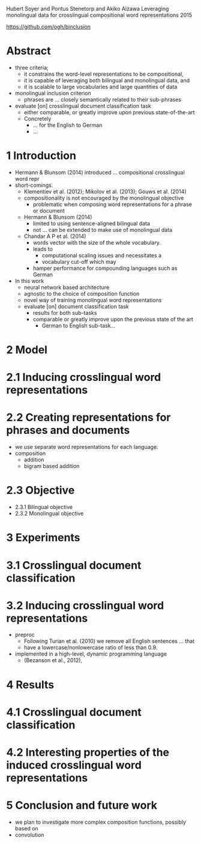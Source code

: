 Hubert Soyer and Pontus Stenetorp and Akiko Aizawa
Leveraging monolingual data for crosslingual compositional word representations
2015

https://github.com/ogh/binclusion

# Abstract

* three criteria;
  * it constrains the word-level representations to be compositional,
  * it is capable of leveraging both bilingual and monolingual data, and
  * it is scalable to large vocabularies and large quantities of data
* monolingual inclusion criterion
  * phrases are ... closely semantically related to their sub-phrases
* evaluate [on] crosslingual document classification task
  * either comparable, or greatly improve upon previous state-of-the-art
  * Concretely
    * ... for the English to German
    * ...

# 1 Introduction

* Hermann & Blunsom (2014) introduced ... compositional crosslingual word repr
* short-comings.
  * Klementiev et al. (2012); Mikolov et al. (2013); Gouws et al.  (2014)
  * compositionality is not encouraged by the monolingual objective
    * problematic when composing word representations for a phrase or document
  * Hermann & Blunsom (2014)
    * limited to using sentence-aligned bilingual data
    * not ... can be extended to make use of monolingual data
  * Chandar A P et al.  (2014)
    * words vector with the size of the whole vocabulary.
    * leads to
      * computational scaling issues and necessitates a
      * vocabulary cut-off which may
    * hamper performance for compounding languages such as German
* In this work
  * neural network based architecture
  * agnostic to the choice of composition function
  * novel way of training monolingual word representations
  * evaluate [on] document classification task
    * results for both sub-tasks
    * comparable or greatly improve upon the previous state of the art
      * German to English sub-task...

# 2 Model

# 2.1 Inducing crosslingual word representations

# 2.2 Creating representations for phrases and documents

* we use separate word representations for each language.
* composition
  * addition
  * bigram based addition

# 2.3 Objective

* 2.3.1 Bilingual objective
* 2.3.2 Monolingual objective

# 3 Experiments

# 3.1 Crosslingual document classification

# 3.2 Inducing crosslingual word representations

* preproc
  * Following Turian et al. (2010) we remove all English sentences ... that
  * have a lowercase/nonlowercase ratio of less than 0.9.
* implemented in a high-level, dynamic programming language
  * (Bezanson et al., 2012),

# 4 Results

# 4.1 Crosslingual document classification

# 4.2 Interesting properties of the induced crosslingual word representations

# 5 Conclusion and future work

* we plan to investigate more complex composition functions, possibly based on
* convolution
